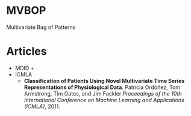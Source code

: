 MVBOP
=====

Multivariate Bag of Patterns


Articles
========

+ MDID
	+ 
+ ICMLA
	+ **Classification of Patients Using Novel Multivariate Time Series Representations of Physiological Data**.	Patricia Ordóñez, Tom Armstrong, Tim Oates, and Jim Fackler	_Proceedings of the 10th International Conference on Machine Learning and Applications (ICMLA)_,	2011.
